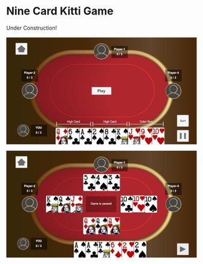 # Nine Card Kitti Game

Under Construction!
<br>
<br>
<img src="Nine Card - Kitti/Recordings/Deck-1.jpg" width="800"/>

<img src="Nine Card - Kitti/Recordings/Deck-2.jpg" width="800"/>
